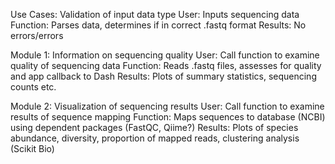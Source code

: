Use Cases:
Validation of input data type 
User: Inputs sequencing data
Function: Parses data, determines if in correct .fastq format
Results: No errors/errors

Module 1: Information on sequencing quality
User: Call function to examine quality of sequencing data
Function: Reads .fastq files, assesses for quality and app callback to Dash
Results: Plots of summary statistics, sequencing counts etc. 

Module 2: Visualization of sequencing results
User: Call function to examine results of sequence mapping 
Function: Maps sequences to database (NCBI) using dependent packages (FastQC, Qiime?)
Results: Plots of species abundance, diversity, proportion of mapped reads, clustering analysis (Scikit Bio) 

